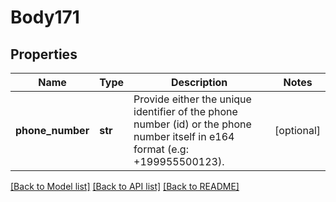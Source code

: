 # Body171

## Properties
Name | Type | Description | Notes
------------ | ------------- | ------------- | -------------
**phone_number** | **str** | Provide either the unique identifier of the phone number (id) or the phone number itself in e164 format (e.g: +199955500123). | [optional] 

[[Back to Model list]](../README.md#documentation-for-models) [[Back to API list]](../README.md#documentation-for-api-endpoints) [[Back to README]](../README.md)

